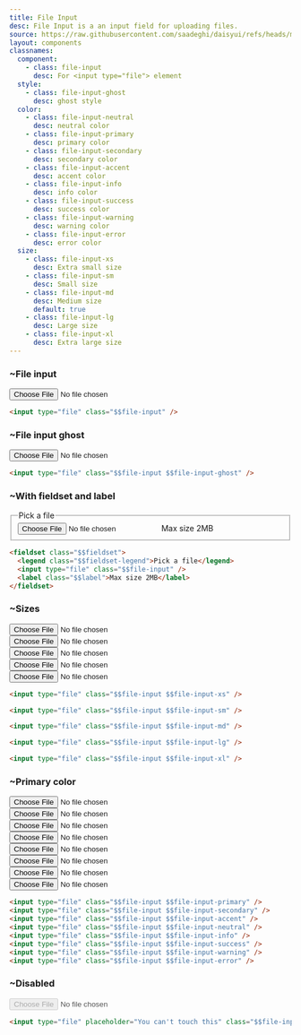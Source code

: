 ```yaml
---
title: File Input
desc: File Input is a an input field for uploading files.
source: https://raw.githubusercontent.com/saadeghi/daisyui/refs/heads/master/packages/daisyui/src/components/fileinput.css
layout: components
classnames:
  component:
    - class: file-input
      desc: For <input type="file"> element
  style:
    - class: file-input-ghost
      desc: ghost style
  color:
    - class: file-input-neutral
      desc: neutral color
    - class: file-input-primary
      desc: primary color
    - class: file-input-secondary
      desc: secondary color
    - class: file-input-accent
      desc: accent color
    - class: file-input-info
      desc: info color
    - class: file-input-success
      desc: success color
    - class: file-input-warning
      desc: warning color
    - class: file-input-error
      desc: error color
  size:
    - class: file-input-xs
      desc: Extra small size
    - class: file-input-sm
      desc: Small size
    - class: file-input-md
      desc: Medium size
      default: true
    - class: file-input-lg
      desc: Large size
    - class: file-input-xl
      desc: Extra large size
---
```


<script>
  import Component from "$components/Component.svelte"
  import Translate from "$components/Translate.svelte"
</script>

### ~File input

<input type="file" class="file-input" />

```html
<input type="file" class="$$file-input" />
```

### ~File input ghost

<input type="file" class="file-input file-input-ghost" />

```html
<input type="file" class="$$file-input $$file-input-ghost" />
```

### ~With fieldset and label

<fieldset class="fieldset">
  <legend class="fieldset-legend">Pick a file</legend>
  <input type="file" class="file-input" />
  <label class="label">Max size 2MB</label>
</fieldset>

```html
<fieldset class="$$fieldset">
  <legend class="$$fieldset-legend">Pick a file</legend>
  <input type="file" class="$$file-input" />
  <label class="$$label">Max size 2MB</label>
</fieldset>
```

### ~Sizes

<div class="flex flex-col gap-4 w-full items-center">
  <input type="file" class="file-input file-input-xs" />
  <input type="file" class="file-input file-input-sm" />
  <input type="file" class="file-input file-input-md" />
  <input type="file" class="file-input file-input-lg" />
  <input type="file" class="file-input file-input-xl" />
</div>

```html
<input type="file" class="$$file-input $$file-input-xs" />

<input type="file" class="$$file-input $$file-input-sm" />

<input type="file" class="$$file-input $$file-input-md" />

<input type="file" class="$$file-input $$file-input-lg" />

<input type="file" class="$$file-input $$file-input-xl" />
```

### ~Primary color

<div class="grid gap-2">
  <input type="file" class="file-input file-input-primary" />
  <input type="file" class="file-input file-input-secondary" />
  <input type="file" class="file-input file-input-accent" />
  <input type="file" class="file-input file-input-neutral" />
  <input type="file" class="file-input file-input-info" />
  <input type="file" class="file-input file-input-success" />
  <input type="file" class="file-input file-input-warning" />
  <input type="file" class="file-input file-input-error" />
</div>

```html
<input type="file" class="$$file-input $$file-input-primary" />
<input type="file" class="$$file-input $$file-input-secondary" />
<input type="file" class="$$file-input $$file-input-accent" />
<input type="file" class="$$file-input $$file-input-neutral" />
<input type="file" class="$$file-input $$file-input-info" />
<input type="file" class="$$file-input $$file-input-success" />
<input type="file" class="$$file-input $$file-input-warning" />
<input type="file" class="$$file-input $$file-input-error" />
```

### ~Disabled

<input type="file" placeholder="You can't touch this" class="file-input" disabled />

```html
<input type="file" placeholder="You can't touch this" class="$$file-input" disabled />
```
